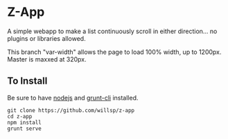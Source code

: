 # Z-App

A simple webapp to make a list continuously scroll in either direction... no plugins or libraries allowed.

This branch "var-width" allows the page to load 100% width, up to 1200px. Master is maxxed at 320px.

## To Install

Be sure to have [nodejs][1] and [grunt-cli][2] installed.

    git clone https://github.com/willsp/z-app
    cd z-app
    npm install
    grunt serve

[1]: http://nodejs.org/
[2]: http://gruntjs.com/
